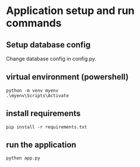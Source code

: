 # Application setup and run commands 

## Setup database config
Change database config in config.py.


## virtual environment (powershell)

```
python -m venv myenv
.\myenv\Scripts\Activate
```


## install requirements
```
pip install -r requirements.txt
```


## run the application
```
python app.py
```
